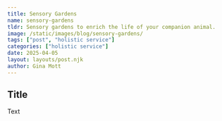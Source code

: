 ```yaml
---
title: Sensory Gardens
name: sensory-gardens
tldr: Sensory gardens to enrich the life of your companion animal.
image: /static/images/blog/sensory-gardens/
tags: ["post", "holistic service"]
categories: ["holistic service"]
date: 2025-04-05
layout: layouts/post.njk
author: Gina Mott
---
```


## **Title**

Text
